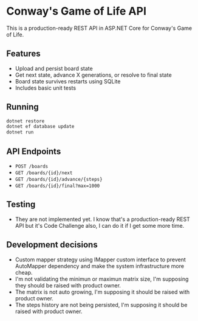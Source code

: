 # Conway's Game of Life API

This is a production-ready REST API in ASP.NET Core for Conway's Game of Life.

## Features
- Upload and persist board state
- Get next state, advance X generations, or resolve to final state
- Board state survives restarts using SQLite
- Includes basic unit tests

## Running
```bash
dotnet restore
dotnet ef database update
dotnet run
```

## API Endpoints
- `POST /boards`
- `GET /boards/{id}/next`
- `GET /boards/{id}/advance/{steps}`
- `GET /boards/{id}/final?max=1000`

## Testing
- They are not implemented yet. I know that's a production-ready REST API but it's Code Challenge also, I can do it if I get some more time.

## Development decisions
- Custom mapper strategy using IMapper custom interface to prevent AutoMapper dependency and make the system infrastructure more cheap.
- I'm not validating the minimun or maximun matrix size, I'm supposing they should be raised with product owner.
- The matrix is not auto growing, I'm supposing it should be raised with product owner.
- The steps history are not being persisted, I'm supposing it should be raised with product owner.

